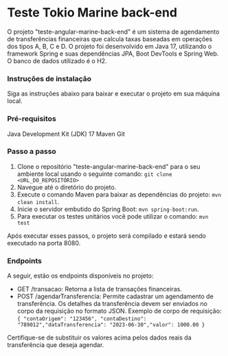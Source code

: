 # Teste Tokio Marine back-end

O projeto "teste-angular-marine-back-end" é um sistema de agendamento de transferências financeiras que calcula taxas baseadas em operações dos tipos A, B, C e D. O projeto foi desenvolvido em Java 17, utilizando o framework Spring e suas dependências JPA, Boot DevTools e Spring Web. O banco de dados utilizado é o H2.

### Instruções de instalação
Siga as instruções abaixo para baixar e executar o projeto em sua máquina local.

### Pré-requisitos
Java Development Kit (JDK) 17
Maven
Git
### Passo a passo

1. Clone o repositório "teste-angular-marine-back-end" para o seu ambiente local usando o seguinte comando: `git clone <URL_DO_REPOSITÓRIO>`
2. Navegue até o diretório do projeto.
3. Execute o comando Maven para baixar as dependências do projeto: `mvn clean install`.
4. Inicie o servidor embutido do Spring Boot: `mvn spring-boot:run`.
5. Para executar os testes unitários você pode utilizar o comando: `mvn test`
   
Após executar esses passos, o projeto será compilado e estará sendo executado na porta 8080.

### Endpoints
A seguir, estão os endpoints disponíveis no projeto:
- GET /transacao: Retorna a lista de transações financeiras.
- POST /agendarTransferencia: Permite cadastrar um agendamento de transferência. Os detalhes da transferência devem ser enviados no corpo da requisição no formato JSON. Exemplo de corpo de requisição: `{ "contaOrigem": "123456", "contaDestino": "789012","dataTransferencia": "2023-06-30","valor": 1000.00 }`

Certifique-se de substituir os valores acima pelos dados reais da transferência que deseja agendar.
